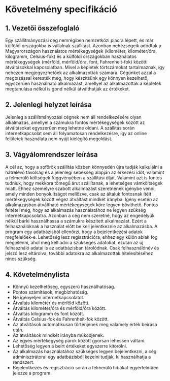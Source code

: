 # Követelmény specifikáció
## 1. Vezetői összefoglaló
Egy szállítmányozási cég nemrégiben nemzetközi piacra lépett, és már külföldi országokba is vállalnak szállítást. Azonban nehézségeik adódtak a Magyarországon használatos mértékegységek (kilométer, kilométer/óra, kilogramm, Celsius-fok) és a külföldi országokban használatos mértékegységek (mérföld, mérföld/óra, font, Fahrenheit-fok) közötti átváltásokkal kapcsolatban. Mivel a képletek törtszámokat tartalmaznak, így nehezen megjegyezhetőek az alkalmazottak számára. 
Cégünket azzal a megbízással keresték meg, hogy készítsünk egy könnyen kezelhető, egyszerűen használható alkalmazást, amellyel az alkalmazottak a képletek megtanulása nélkül is gond nélkül átválthatják az értékeket.

## 2. Jelenlegi helyzet leírása
Jelenleg a szállítmányozási cégnek nem áll rendelkezésére olyan alkalmazás, amellyel a számukra fontos mértékegységek között az átváltásokat egyszerűen meg lehetne oldani. A szállítás során internetkapcsolat sem áll folyamatosan rendelkezésre, így az online felületek használata nem nyújt kielégítő megoldást.

## 3. Vágyálomrendszer leírása
A cél az, hogy a sofőrök szállítás közben könnyedén újra tudják kalkulálni a hátrelévő távolság és a jelenlegi sebesség alapján az érkezési időt, valamint a felmerülő költségek függvényében a szállítási díjat. Valamint azt is fontos tudniuk, hogy mekkora tömegű árut szállítanak, a lehetséges vámköltségek miatt. Ehhez személyre szabott alkalmazást szeretnének igénybe venni, amely minden bonyolultságot mellőzve, csak az általuk fontosnak ítélt mértékegységek között végez átváltást mindkét irányba. Igény esetén az alkalmazásban átváltható mértékegységek köre legyen bővíthető. Fontos feltétel még, hogy az alkalmazás használatához ne legyen szükség internetkapcsolatra.
Azonban a cég nem szeretné, hogy az engedélyük nélkül bárki használhassa a számukra készített alkalmazást. Ezért a felhasználóknak a használat előtt be kell jelentkeznie az alkalmazásba. A program egy adatbázisból ellenőrzi, hogy a bejelentkezési adatok megfelelőek-e. Lehetőség lesz regisztrációra, ehhez egy külön ablak fog megjelenni, ahol meg kell adni a szükséges adatokat, ezután az új felhasználó adatai is az adatbázisban tárolódnak. Csak felhasználónév és jelszó lesz eltárolva, további adatokra az alkalmazottak hitelesítéséhez nincs szükség.

## 4. Követelménylista
-	Könnyű kezelhetőség, egyszerű használhatóság.
-	Pontos számítások, megbízhatóság.
-	Ne igényeljen internetkapcsolatot.
-	Átváltás kilométer és mérföld között.
-	Átváltás kilométer/óra és mérföld/óra között.
-	Átváltás kilogramm és font között.
-	Átváltás Celsius-fok és Fahrenheit-fok között.
-	Az átváltások automatikusan történjenek meg valamely érték beírása után.
-	Az átváltások mindkét irányba működjenek.
-	Az egyes mértékegység párok között gyorsan lehessen váltani.
-	Lehetőség legyen a beírt értékeket egyszerre kitörölni.
-	Az alkalmazás használatához szükséges legyen bejelentkezni, a cég adminisztrátorai egy adatbázisból kezelni tudják, ki használhatja a rendszert.
-	Bejelentkezés és regisztráció során a felmerülő hibákat egyértelműen jelezze a program.


